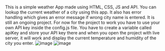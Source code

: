 This is a simple weather App made using HTML, CSS, JS and API. You can lookup the current weather of a city using this app. It also has error handling which gives an error message if wrong city name is entered. It is still an ongoing project. For now for the project to work you have to use your own API key inside the config.js file. You have to create a variable called apiKey and store your API key there and when you open the project with live server, it will work and display the current temperature and humidity of the city you enter. 
![image](https://github.com/user-attachments/assets/ba318e1c-692a-4f24-8d46-e40d4a755f12)
![image](https://github.com/user-attachments/assets/aa761dbd-2b91-4783-9e42-2f693428281c)

